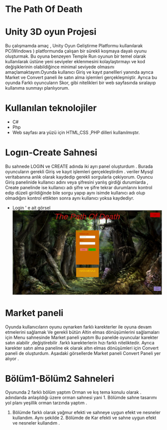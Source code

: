 # The Path Of Death

# Unity 3D oyun Projesi

Bu çalışmamda amaç , Unity Oyun Geliştirme Platformu kullanılarak PC(Windows ) platformunda
çalışan bir sürekli koşmaya dayalı oyunu oluşturmak. Bu oyuna benzeyen Temple Run oyunun bir
temel olarak kullanılarak üstüne yeni seviyeler eklenmesini kolaylaştırmayı ve kod değişiklerinin
olabildiğince minimal seviyede olmasını amaçlamaktayım.Oyunda kullanıcı Giriş ve kayıt panellleri
yanında ayrıca Market ve Convert paneli ile satın alma işlemleri gerçekleşmiştir. Ayrıca bu oyunda
Farklı oyuncuların Skor, gibi nitelikleri bir web sayfasında sıralayıp kullanıma sunmayı planlıyorum.
# Kullanılan teknolojiler
- C#
- Php
- Web sayfası ara yüzü için HTML,CSS ,PHP dilleri kullanılmıştır.
# Logın-Create Sahnesi
Bu sahnede LOGIN ve CREATE adında iki ayrı panel oluşturdum . Burada oyuncuların gerekli
Giriş ve kayıt işlemleri gerçekleştirdim . veriler Mysql veritabanına anlık olarak kaydedip gerekli
sorgularla çekiyorum.
Oyuncu Giriş panelinide kullanıcı adını veya şifresini yanlış girdiği durumlarda , Create panelinde ise
kullanıcı adı şifre ve şifre tekrar durumlarını kontrol edip düzeli girildiğinde bile sorgu yapıp aynı
isimde kullanıcı adı olup olmadığını kontrol ettikten sonra aynı kullanıcı yoksa kaydediyr.
- Login ' e ait görsel
![alt text](https://github.com/HasanEren72/The_Path_Of_Death_-Oyun_projesi/blob/main/images/login.png)


# Market paneli
Oyunda kullanıcıların oyunu oynarken farklı karekterler ile oyuna devam etmelerini sağlamak
Ve gerekli bütün Altin elmas dönüşümlerini sağlamaları için Menu sahnesinde Market paneli yaptım
Bu panelde oyuncular karekter satın alabilir ,değiştirebilir .farklı karekterlerin hızı farklı niteliktedir.
Ayrıca karekter satın alma paneline ek olarak altın elmas dönüşümleri için Convert paneli de
oluşturdum.
Aşaıdaki görsellerde Market paneli Convert Paneli yer alıyor .

# Bölüm1-Bölüm2 Sahneleri
Oyununda 2 farklı bölüm yaptım Orman ve kış tema konulu olarak . adındanda anlaşıldığı üzere
orman sahnesi yani 1. Bölümde sahne tasarımı yol planı yeşillik orman tarzında yaptım .
1. Bölümde farklı olarak yağmur efekti ve sahneye uygun efekt ve nesneler kullandım.
Aynı şekilde 2. Bölümde de Kar efekti ve sahne uygun efekt ve nesneler kullandım .

